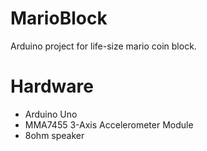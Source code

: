 # MarioBlock

Arduino project for life-size mario coin block.

# Hardware
- Arduino Uno
- MMA7455 3-Axis Accelerometer Module
- 8ohm speaker

